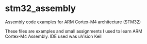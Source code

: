 # stm32_assembly
Assembly code examples for ARM Cortex-M4 architecture (STM32)

These files are examples and small assignments I used to learn ARM Cortex-M4 Assembly. IDE used was uVision Keil

